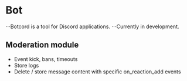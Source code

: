 # Bot

⋅⋅⋅Botcord is a tool for Discord applications.
⋅⋅⋅Currently in development.

## Moderation module
- Event kick, bans, timeouts
- Store logs
- Delete / store message content with specific on_reaction_add events